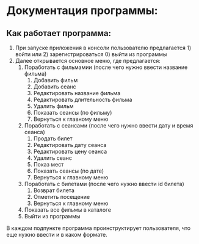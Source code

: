 # Документация программы: 

## Как работает программа: 

1. При запуске приложения в консоли пользователю предлагается 1) войти или 2) зарегистрироваться 0) выйти из программы
1. Далее открывается основное меню, где предлагается:
   1) Поработать с фильмамии (после чего нужно ввести название фильма)
      1) Добавить фильм 
      2) Добавить сеанс 
      3) Редактировать название фильма 
      4) Редактировать длительность фильма 
      5) Удалить фильм 
      6) Показать сеансы (по фильму) 
      0) Вернуться к главному меню
   2) Поработать с сеансами (после чего нужно ввести дату и время сеанса)
      1) Продать билет 
      2) Редактировать дату сеанса 
      3) Редактировать цену сеанса 
      4) Удалить сеанс 
      5) Показ мест 
      6) Показать сеансы (по дате) 
      0) Вернуться к главному меню
   3) Поработать с билетами (после чего нужно ввести id билета)
      1) Возврат билета 
      2) Отметить посещение 
      0) Вернуться к главному меню
   4) Показать все фильмы в каталоге
   0) Выйти из программы

В каждом подпункте программа проинструктирует пользователя, что еще нужно ввести и в каком формате. 

